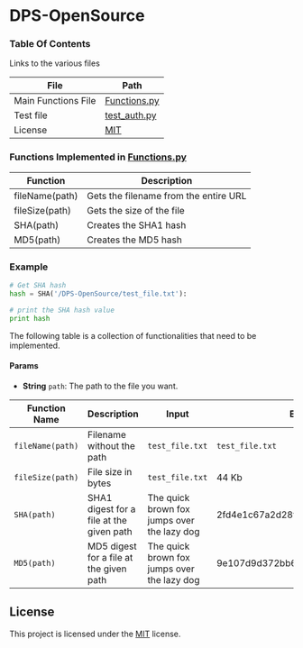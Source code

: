 # DPS-OpenSource

### Table Of Contents

Links to the various files

| File | Path |
| ------ | ------ |
| Main Functions File  | [Functions.py](https://github.com/Fatehsandhu/DPS-OpenSource/blob/master/DPS-OpenSource/Functions.py) |
| Test file | [test_auth.py](https://github.com/Fatehsandhu/DPS-OpenSource/blob/master/DPS-OpenSource/test_auth.py) |
| License | [MIT](License.md)  |

### Functions Implemented in [Functions.py](https://github.com/Fatehsandhu/DPS-OpenSource/blob/master/DPS-OpenSource/Functions.py)

| Function | Description |
| ------ | ------ |
| fileName(path)  | Gets the filename from the entire URL |
| fileSize(path) | Gets the size of the file |
| SHA(path) | Creates the SHA1 hash |
| MD5(path) | Creates the MD5 hash |

[Functions.py]: <https://github.com/Fatehsandhu/DPS-OpenSource/blob/master/DPS-OpenSource/Functions.py>
[test_auth.py]: <https://github.com/Fatehsandhu/DPS-OpenSource/blob/master/DPS-OpenSource/test_auth.py>
[License.txt]: <https://github.com/Fatehsandhu/DPS-OpenSource/blob/master/License.txt>

### Example

```python
# Get SHA hash
hash = SHA('/DPS-OpenSource/test_file.txt'):

# print the SHA hash value
print hash
```

The following table is a collection of functionalities that need to be implemented.

#### Params

- **String** `path`: The path to the file you want.

| Function Name | Description | Input | Expected Output
| ----- | ----- | ----- | ----- |
| `fileName(path)` | Filename without the path | `test_file.txt` | `test_file.txt` |
| `fileSize(path)` | File size in bytes | `test_file.txt` | 44 Kb |
| `SHA(path)` | SHA1 digest for a file at the given path | The quick brown fox jumps over the lazy dog | 2fd4e1c67a2d28fced849ee1bb76e7391b93eb12 |
| `MD5(path)` | MD5 digest for a file at the given path | The quick brown fox jumps over the lazy dog | 9e107d9d372bb6826bd81d3542a419d |

## License
This project is licensed under the [MIT](License.md) license.
